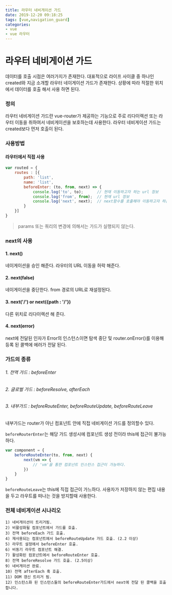 ```yaml
---
title: 라우터 네비게이션 가드
date: 2019-12-20 09:18:25
tags: [vue,navigation_guard]
categories:
- vue
- vue 라우터
---
```


# 라우터 네비게이션 가드

데이터를 호출 시점은 여러가지가 존재한다. 대표적으로 라이프 사이클 중 하나인 created와 지금 소개할 라우터 네이게이션 가드가 존재한다. 상황에 따라
적절한 위치에서 데이터를 호출 해서 사용 하면 된다.

### 정의

라우터 네비게이션 가드란 vue-router가 제공하는 기능으로 주로 리다이렉션 또는 라우터 이동을 취하여서 네비게이션을 보호하는데 사용한다. 라우터 네비게이션 가드는
created보다 먼저 호출이 된다.

### 사용방법

#### 라우터에서 직접 사용

```js
var routed = {
    routes : [{
        path: 'list',
        name: 'list',
        beforeEnter: (to, from, next) => {
            console.log('to', to);      // 현재 이동하고자 하는 url 정보
            console.log('from', from);  // 현재 url 정보
            console.log('next', next);  // next함수를 호출해야 이동하고자 하는 url로 접속 가능
        }
    }]
}
```
> params 또는 쿼리의 변경에 의해서는 가드가 실행되지 않는다.

### next의 사용

#### 1. next()

네이게이션을 승인 해준다. 라우터의 URL 이동을 허락 해준다.

#### 2. next(false)

네이게이션을 중단한다. from 경로의 URL로 재설정된다.

#### 3. next('/') or next({path : '/'})

다른 위치로 리다이렉션 해 준다.

#### 4. next(error)

next에 전달된 인자가 Error의 인스턴스이면 탐색 중단 및 router.onError()를 이용해 등록 된 콜백에 에러가 전달 된다.

### 가드의 종류

###### 1. 전역 가드 : beforeEnter

###### 2. 글로벌 가드 : beforeResolve, afterEach

###### 3. 내부가드 : beforeRouteEnter, beforeRouteUpdate, beforeRouteLeave

내부가드는 router가 아닌 컴포넌트 안에 직접 네비게이션 가드를 정의할수 있다.

`beforeRouterEnter`는 해당 가드 생성시에 컴포넌트 생성 전이라 this에 접근이 불가능하다.

```js
var component = {
    beforeRouteEnter(to, from, next) {
        next(vm => {
            // 'vm'을 통한 컴포넌트 인스턴스 접근이 가능하다.
        })
    }
}
```

`beforeRouteLeave`는 this에 직접 접근이 가느하다. 사용자가 저장하지 않는 편집 내용을 두고 라우트를 떠나는 것을 방지할때 사용한다.

### 전체 네비게이션 시나리오

```
1) 네비게이션이 트리거됨.
2) 비활성화될 컴포넌트에서 가드를 호출.
3) 전역 beforeEach 가드 호출.
4) 재사용되는 컴포넌트에서 beforeRouteUpdate 가드 호출. (2.2 이상)
5) 라우트 설정에서 beforeEnter 호출.
6) 비동기 라우트 컴포넌트 해결.
7) 활성화된 컴포넌트에서 beforeRouteEnter 호출.
8) 전역 beforeResolve 가드 호출. (2.5이상)
9) 네비게이션 완료.
10) 전역 afterEach 훅 호출.
11) DOM 갱신 트리거 됨.
12) 인스턴스화 된 인스턴스들의 beforeRouteEnter가드에서 next에 전달 된 콜백을 호출합니다.
```








